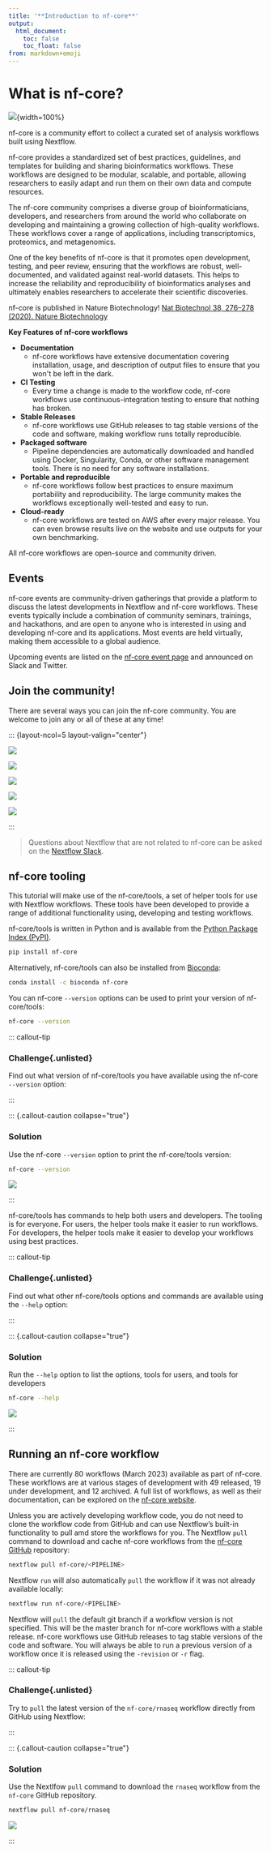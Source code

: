 ```yaml
---
title: '**Introduction to nf-core**'
output:
  html_document:
    toc: false
    toc_float: false
from: markdown+emoji
---
```


# What is nf-core?

![](../figs/1.2_nf-core.png){width=100%}

nf-core is a community effort to collect a curated set of analysis workflows built using Nextflow.

nf-core provides a standardized set of best practices, guidelines, and templates for building and sharing bioinformatics workflows. These workflows are designed to be modular, scalable, and portable, allowing researchers to easily adapt and run them on their own data and compute resources.

The nf-core community comprises a diverse group of bioinformaticians, developers, and researchers from around the world who collaborate on developing and maintaining a growing collection of high-quality workflows. These workflows cover a range of applications, including transcriptomics, proteomics, and metagenomics.

One of the key benefits of nf-core is that it promotes open development, testing, and peer review, ensuring that the workflows are robust, well-documented, and validated against real-world datasets. This helps to increase the reliability and reproducibility of bioinformatics analyses and ultimately enables researchers to accelerate their scientific discoveries.

nf-core is published in Nature Biotechnology! [Nat Biotechnol 38, 276–278 (2020). Nature Biotechnology](https://www.nature.com/articles/s41587-020-0439-x)

**Key Features of nf-core workflows**

- **Documentation**
  - nf-core workflows have extensive documentation covering installation, usage, and description of output files to ensure that you won't be left in the dark.
- **CI Testing**
  - Every time a change is made to the workflow code, nf-core workflows use continuous-integration testing to ensure that nothing has broken.
- **Stable Releases**
  - nf-core workflows use GitHub releases to tag stable versions of the code and software, making workflow runs totally reproducible.
- **Packaged software**
  - Pipeline dependencies are automatically downloaded and handled using Docker, Singularity, Conda, or other software management tools. There is no need for any software installations.
- **Portable and reproducible**
  - nf-core workflows follow best practices to ensure maximum portability and reproducibility. The large community makes the workflows exceptionally well-tested and easy to run.
- **Cloud-ready**
  - nf-core workflows are tested on AWS after every major release. You can even browse results live on the website and use outputs for your own benchmarking.

All nf-core workflows are open-source and community driven.

## Events

nf-core events are community-driven gatherings that provide a platform to discuss the latest developments in Nextflow and nf-core workflows. These events typically include a combination of community seminars, trainings, and hackathons, and are open to anyone who is interested in using and developing nf-core and its applications. Most events are held virtually, making them accessible to a global audience.

Upcoming events are listed on the [nf-core event page](https://nf-co.re/events) and announced on Slack and Twitter.

## Join the community!

There are several ways you can join the nf-core community. You are welcome to join any or all of these at any time!

::: {layout-ncol=5 layout-valign="center"}

[![](../figs/1.2_slack.png)](https://nf-co.re/join/slack)

[![](../figs/1.2_github.png)](https://github.com/nf-core)

[![](../figs/1.2_twitter.png)](https://twitter.com/nf_core)

[![](../figs/1.2_mastodon.png)](https://mstdn.science/@nf_core)

[![](../figs/1.2_youtube.png)](https://www.youtube.com/c/nf-core)

:::

> Questions about Nextflow that are not related to nf-core can be asked on the [Nextflow Slack](https://www.nextflow.io/blog/2022/nextflow-is-moving-to-slack.html).

## nf-core tooling

This tutorial will make use of the nf-core/tools, a set of helper tools for use with Nextflow workflows. These tools have been developed to provide a range of additional functionality using, developing and testing workflows.

nf-core/tools is written in Python and is available from the [Python Package Index (PyPI)](https://pypi.org/project/nf-core/).

```bash
pip install nf-core
```

Alternatively, nf-core/tools can also be installed from [Bioconda](https://anaconda.org/bioconda/nf-core):

```bash
conda install -c bioconda nf-core
```

You can nf-core `--version` options can be used to print your version of nf-core/tools:

```bash
nf-core --version
```

::: callout-tip

### **Challenge**{.unlisted}

Find out what version of nf-core/tools you have available using the nf-core `--version` option:

:::

::: {.callout-caution collapse="true"}

### Solution

Use the nf-core `--version` option to print the nf-core/tools version:

```bash
nf-core --version
```

![](../figs/1.2_nf-core-version.svg)

:::

nf-core/tools has commands to help both users and developers. The tooling is for everyone. For users, the helper tools make it easier to run workflows. For developers, the helper tools make it easier to develop your workflows using best practices.

::: callout-tip

### **Challenge**{.unlisted}

Find out what other nf-core/tools options and commands are available using the `--help` option:

:::

::: {.callout-caution collapse="true"}

### Solution

Run the `--help` option to list the options, tools for users, and tools for developers

```bash
nf-core --help
```

![](../figs/1.2_nf-core-help.svg)

:::

## Running an nf-core workflow

There are currently 80 workflows (March 2023) available as part of nf-core. These workflows are at various stages of development with 49 released, 19 under development, and 12 archived. A full list of workflows, as well as their documentation, can be explored on the [nf-core website](https://nf-co.re/).

Unless you are actively developing workflow code, you do not need to clone the workflow code from GitHub and can use Nextflow’s built-in functionality to pull amd store the workflows for you. The Nextflow `pull` command to download and cache nf-core workflows from the [nf-core GitHub](https://github.com/nf-core/) repository:

```bash
nextflow pull nf-core/<PIPELINE>
```

Nextflow `run` will also automatically `pull` the workflow if it was not already available locally:

```bash
nextflow run nf-core/<PIPELINE>
```

Nextflow will `pull` the default git branch if a workflow version is not specified. This will be the master branch for nf-core workflows with a stable release. nf-core workflows use GitHub releases to tag stable versions of the code and software. You will always be able to run a previous version of a workflow once it is released using the `-revision` or `-r` flag.

::: callout-tip

### **Challenge**{.unlisted}

Try to `pull` the latest version of the `nf-core/rnaseq` workflow directly from GitHub using Nextflow:

:::

::: {.callout-caution collapse="true"}

### Solution

Use the Nextlfow `pull` command to download the `rnaseq` workflow from the `nf-core` GitHub repository.

```bash
nextflow pull nf-core/rnaseq
```

![](../figs/1.2_nf-core-pullrna.svg)

:::
